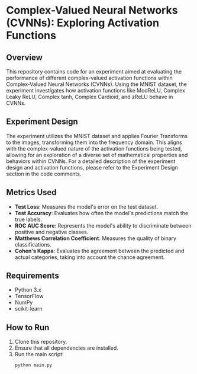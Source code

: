 # Complex-Valued Neural Networks (CVNNs): Exploring Activation Functions

## Overview
This repository contains code for an experiment aimed at evaluating the performance of different complex-valued activation functions within Complex-Valued Neural Networks (CVNNs). Using the MNIST dataset, the experiment investigates how activation functions like ModReLU, Complex Leaky ReLU, Complex tanh, Complex Cardioid, and zReLU behave in CVNNs.

## Experiment Design
The experiment utilizes the MNIST dataset and applies Fourier Transforms to the images, transforming them into the frequency domain. This aligns with the complex-valued nature of the activation functions being tested, allowing for an exploration of a diverse set of mathematical properties and behaviors within CVNNs. For a detailed description of the experiment design and activation functions, please refer to the Experiment Design section in the code comments.

## Metrics Used
* **Test Loss**: Measures the model's error on the test dataset.
* **Test Accuracy**: Evaluates how often the model's predictions match the true labels.
* **ROC AUC Score**: Represents the model's ability to discriminate between positive and negative classes.
* **Matthews Correlation Coefficient**: Measures the quality of binary classifications.
* **Cohen's Kappa**: Evaluates the agreement between the predicted and actual categories, taking into account the chance agreement.

## Requirements
* Python 3.x
* TensorFlow
* NumPy
* scikit-learn

## How to Run
1. Clone this repository.
2. Ensure that all dependencies are installed.
3. Run the main script:
   ```bash
   python main.py
